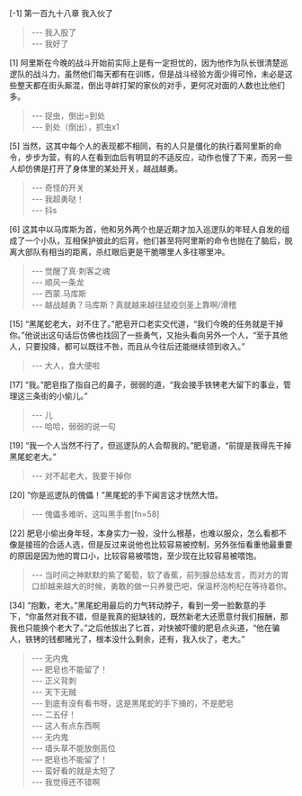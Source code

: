 
[-1] 第一百九十八章 我入伙了
>--- 我入股了<br>
>--- 我好了<br>

[1] 阿里斯在今晚的战斗开始前实际上是有一定担忧的，因为他作为队长很清楚巡逻队的战斗力，虽然他们每天都有在训练，但是战斗经验方面少得可怜，未必是这些整天都在街头厮混，倒出寻衅打架的家伙的对手，更何况对面的人数也比他们多。
>--- 捉虫，倒出=到处<br>
>--- 到处（倒出），抓虫x1<br>

[5] 当然，这其中每个人的表现都不相同，有的人只是僵化的执行着阿里斯的命令，步步为营，有的人在看到血后有明显的不适反应，动作也慢了下来，而另一些人却仿佛是打开了身体里的某处开关，越战越勇。
>--- 奇怪的开关<br>
>--- 我超勇哒！<br>
>--- 抖s<br>

[6] 这其中以马库斯为首，他和另外两个也是近期才加入巡逻队的年轻人自发的组成了一个小队，互相保护彼此的后背，他们甚至将阿里斯的命令也抛在了脑后，脱离大部队有相当的距离，杀红眼后更是干脆哪里人多往哪里冲。
>--- 觉醒了真·刺客之魂<br>
>--- 顺风一条龙<br>
>--- 西蒙.马库斯<br>
>--- 越战越勇？马库斯？真就越来越往鼠疫剑圣上靠啊/滑稽<br>

[15] “黑尾蛇老大，对不住了。”肥皂开口老实交代道，“我们今晚的任务就是干掉你。”他说出这句话后仿佛也找回了一些勇气，又抬头看向另外一个人，“至于其他人，只要投降，都可以既往不咎，而且从今往后还能继续领到收入。”
>--- 大人，食大便啦<br>

[17] “我。”肥皂指了指自己的鼻子，弱弱的道，“我会接手铁铐老大留下的事业，管理这三条街的小偷儿。”
>--- 儿<br>
>--- 哈哈，弱弱的说一句<br>

[19] “我一个人当然不行了，但巡逻队的人会帮我的。”肥皂道，“前提是我得先干掉黑尾蛇老大。”
>--- 对不起老大，我要干掉你<br>

[20] “你是巡逻队的傀儡！”黑尾蛇的手下闻言这才恍然大悟。
>--- 傀儡多难听，这叫黑手套[fn=58]<br>

[22] 肥皂小偷出身年轻，本身实力一般，没什么根基，也难以服众，怎么看都不像是接班的合适人选，但是反过来说他也比较容易被控制，另外张恒看重他最重要的原因是因为他的胃口小，比较容易被喂饱，至少现在比较容易被喂饱。
>--- 当时间之神默默的紫了葡萄，软了香蕉，前列腺总结发言，而对方的胃口却越来越大的时候，勇敢的做一只养曼巴吧，保温杯泡枸杞在等待着你。<br>

[34] “抱歉，老大。”黑尾蛇用最后的力气转动脖子，看到一旁一脸歉意的手下，“你虽然对我不错，但是我真的挺缺钱的，既然新老大还愿意付我们报酬，那我也只能换个老大了。”之后他拔出了匕首，对快被吓傻的肥皂点头道，“他在骗人，铁铐的钱都赌光了，根本没什么剩余，还有，我入伙了，老大。”
>--- 无内鬼<br>
>--- 肥皂也不能留了！<br>
>--- 正义背刺<br>
>--- 天下无贼<br>
>--- 到底有没有看书呀，这是黑尾蛇的手下捅的，不是肥皂<br>
>--- 二五仔！<br>
>--- 这人有点东西啊<br>
>--- 无内鬼<br>
>--- 墙头草不能放倒高位<br>
>--- 肥皂也不能留了！<br>
>--- 蛮好看的就是太短了<br>
>--- 我觉得还不错啊<br>
